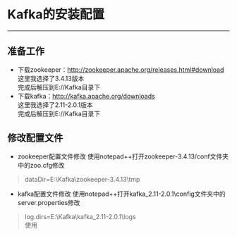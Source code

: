 # Kafka的安装配置
***
## 准备工作
* 下载zookeeper：http://zookeeper.apache.org/releases.html#download  
这里我选择了3.4.13版本  
完成后解压到E://Kafka目录下
* 下载kafka：http://kafka.apache.org/downloads  
这里我选择了2.11-2.0.1版本  
完成后解压到E://Kafka目录下
## 修改配置文件
* zookeeper配置文件修改
使用notepad++打开zookeeper-3.4.13/conf文件夹中的zoo.cfg修改 
> dataDir=E:\\Kafka\zookeeper-3.4.13\\tmp
* kafka配置文件修改
使用notepad++打开kafka_2.11-2.0.1\config文件夹中的server.properties修改
> log.dirs=E:\\Kafka\kafka_2.11-2.0.1\logs  
使用

